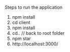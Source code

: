 Steps to run the application

1. npm install
2. cd client
3. npm install
4. cd.. // back to root folder
5. npm star
6. http://localhost:3000/